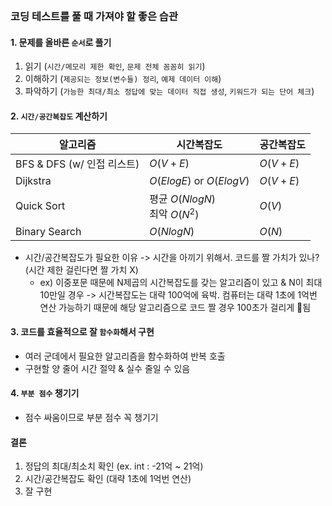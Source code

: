 
<br/>

### 코딩 테스트를 풀 때 가져야 할 좋은 습관
#### 1. 문제를 올바른 `순서`로 풀기
1) 읽기 (`시간/메모리 제한 확인`, `문제 전체 꼼꼼히 읽기`)
2) 이해하기 (`제공되는 정보(변수들) 정리`, `예제 데이터 이해`)
3) 파악하기 (`가능한 최대/최소 정답에 맞는 데이터 직접 생성`, `키워드가 되는 단어 체크`)

#### 2. `시간/공간복잡도` 계산하기
| 알고리즘                  | 시간복잡도                        | 공간복잡도    |
| --------------------- | ---------------------------- | -------- |
| BFS & DFS (w/ 인접 리스트) | $O(V+E)$                     | $O(V+E)$ |
| Dijkstra              | $O(ElogE)$ or $O(ElogV)$     | $O(V+E)$ |
| Quick Sort            | 평균 $O(NlogN)$<br>최악 $O(N^2)$ | $O(V)$   |
| Binary Search         | $O(NlogN)$                   | $O(N)$   |
- 시간/공간복잡도가 필요한 이유 -> 시간을 아끼기 위해서. 코드를 짤 가치가 있나? (시간 제한 걸린다면 짤 가치 X)
	- ex) 이중포문 때문에 N제곱의 시간복잡도를 갖는 알고리즘이 있고 & N이 최대 10만일 경우 -> 시간복잡도는 대략 100억에 육박. 컴퓨터는 대략 1초에 1억번 연산 가능하기 때문에 해당 알고리즘으로 코드 짤 경우 100초가 걸리게 됨

#### 3. 코드를 효율적으로 잘 `함수화`해서 구현
- 여러 군데에서 필요한 알고리즘을 함수화하여 반복 호출
- 구현할 양 줄어 시간 절약 & 실수 줄일 수 있음

#### 4. `부분 점수` 챙기기
- 점수 싸움이므로 부분 점수 꼭 챙기기

#### 결론
1) 정답의 최대/최소치 확인 (ex. int : -21억 ~ 21억)
2) 시간/공간복잡도 확인 (대략 1초에 1억번 연산)
3) 잘 구현